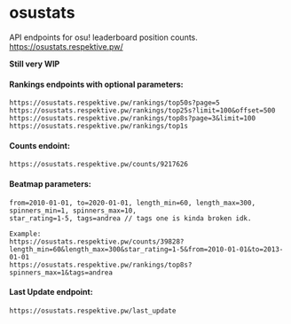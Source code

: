 # osustats
API endpoints for osu! leaderboard position counts. https://osustats.respektive.pw/

__Still very WIP__

#### Rankings endpoints with optional parameters:
```
https://osustats.respektive.pw/rankings/top50s?page=5
https://osustats.respektive.pw/rankings/top25s?limit=100&offset=500
https://osustats.respektive.pw/rankings/top8s?page=3&limit=100
https://osustats.respektive.pw/rankings/top1s
```
#### Counts endoint:
```
https://osustats.respektive.pw/counts/9217626
```

#### Beatmap parameters:
```
from=2010-01-01, to=2020-01-01, length_min=60, length_max=300, spinners_min=1, spinners_max=10,
star_rating=1-5, tags=andrea // tags one is kinda broken idk.

Example:
https://osustats.respektive.pw/counts/39828?length_min=60&length_max=300&star_rating=1-5&from=2010-01-01&to=2013-01-01
https://osustats.respektive.pw/rankings/top8s?spinners_max=1&tags=andrea
```

#### Last Update endpoint:
```
https://osustats.respektive.pw/last_update
```
